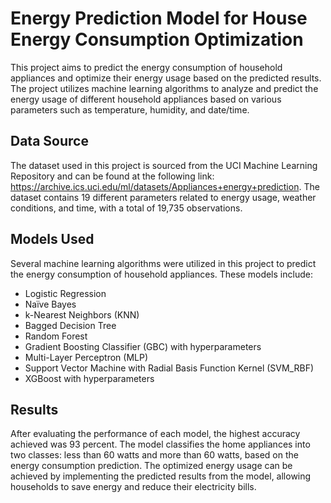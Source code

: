 # Energy Prediction Model for House Energy Consumption Optimization

This project aims to predict the energy consumption of household appliances and optimize their energy usage based on the predicted results. The project utilizes machine learning algorithms to analyze and predict the energy usage of different household appliances based on various parameters such as temperature, humidity, and date/time.

## Data Source

The dataset used in this project is sourced from the UCI Machine Learning Repository and can be found at the following link: https://archive.ics.uci.edu/ml/datasets/Appliances+energy+prediction. The dataset contains 19 different parameters related to energy usage, weather conditions, and time, with a total of 19,735 observations.

## Models Used

Several machine learning algorithms were utilized in this project to predict the energy consumption of household appliances. These models include:

- Logistic Regression
- Naïve Bayes
- k-Nearest Neighbors (KNN)
- Bagged Decision Tree
- Random Forest
- Gradient Boosting Classifier (GBC) with hyperparameters
- Multi-Layer Perceptron (MLP)
- Support Vector Machine with Radial Basis Function Kernel (SVM_RBF)
- XGBoost with hyperparameters

## Results

After evaluating the performance of each model, the highest accuracy achieved was 93 percent. The model classifies the home appliances into two classes: less than 60 watts and more than 60 watts, based on the energy consumption prediction. The optimized energy usage can be achieved by implementing the predicted results from the model, allowing households to save energy and reduce their electricity bills.
